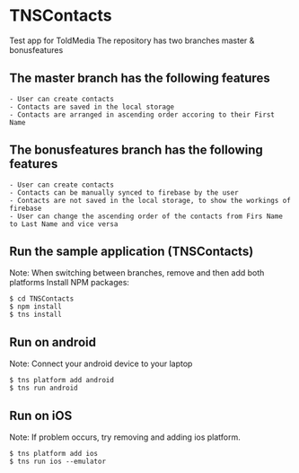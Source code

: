 # TNSContacts
Test app for ToldMedia
The repository has two branches master & bonusfeatures
## The master branch has the following features
```
- User can create contacts
- Contacts are saved in the local storage
- Contacts are arranged in ascending order accoring to their First Name
```

## The bonusfeatures branch has the following features
```
- User can create contacts
- Contacts can be manually synced to firebase by the user
- Contacts are not saved in the local storage, to show the workings of firebase
- User can change the ascending order of the contacts from Firs Name to Last Name and vice versa
```

## Run the sample application (TNSContacts)
Note: When switching between branches, remove and then add both platforms
Install NPM packages:
```
$ cd TNSContacts
$ npm install
$ tns install
```

## Run on android
Note: Connect your android device to your laptop
```
$ tns platform add android
$ tns run android
```


## Run on iOS
Note: If problem occurs, try removing and adding ios platform.
```
$ tns platform add ios
$ tns run ios --emulator
```
